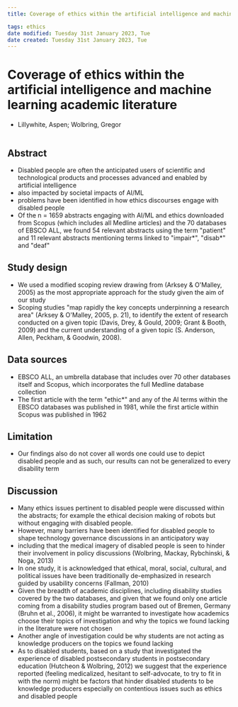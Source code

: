 ```yaml
---
title: Coverage of ethics within the artificial intelligence and machine learning academic literature

tags: ethics 
date modified: Tuesday 31st January 2023, Tue
date created: Tuesday 31st January 2023, Tue
---
```


# Coverage of ethics within the artificial intelligence and machine learning academic literature
- Lillywhite, Aspen; Wolbring, Gregor
```toc
```

## Abstract
- Disabled people are often the anticipated users of scientific and technological products and processes advanced and enabled by artificial intelligence
- also impacted by societal impacts of AI/ML
- problems have been identified in how ethics discourses engage with disabled people
- Of the n = 1659 abstracts engaging with AI/ML and ethics downloaded from Scopus (which includes all Medline articles) and the 70 databases of EBSCO ALL, we found 54 relevant abstracts using the term "patient" and 11 relevant abstracts mentioning terms linked to "impair*", "disab*" and "deaf"

## Study design
- We used a modified scoping review drawing from (Arksey & O'Malley, 2005) as the most appropriate approach for the study given the aim of our study
- Scoping studies "map rapidly the key concepts underpinning a research area" (Arksey & O'Malley, 2005, p. 21), to identify the extent of research conducted on a given topic (Davis, Drey, & Gould, 2009; Grant & Booth, 2009) and the current understanding of a given topic (S. Anderson, Allen, Peckham, & Goodwin, 2008).
  
## Data sources
- EBSCO ALL, an umbrella database that includes over 70 other databases itself and Scopus, which incorporates the full Medline database collection
- The first article with the term "ethic*" and any of the AI terms within the EBSCO databases was published in 1981, while the first article within Scopus was published in 1962
  
## Limitation
- Our findings also do not cover all words one could use to depict disabled people and as such, our results can not be generalized to every disability term
  
## Discussion
- Many ethics issues pertinent to disabled people were discussed within the abstracts; for example the ethical decision making of robots but without engaging with disabled people.
- However, many barriers have been identified for disabled people to shape technology governance discussions in an anticipatory way
- including that the medical imagery of disabled people is seen to hinder their involvement in policy discussions (Wolbring, Mackay, Rybchinski, & Noga, 2013)
- In one study, it is acknowledged that ethical, moral, social, cultural, and political issues have been traditionally de-emphasized in research guided by usability concerns (Fallman, 2010)
- Given the breadth of academic disciplines, including disability studies covered by the two databases, and given that we found only one article coming from a disability studies program based out of Bremen, Germany (Bruhn et al., 2006), it might be warranted to investigate how academics choose their topics of investigation and why the topics we found lacking in the literature were not chosen
- Another angle of investigation could be why students are not acting as knowledge producers on the topics we found lacking
- As to disabled students, based on a study that investigated the experience of disabled postsecondary students in postsecondary education (Hutcheon & Wolbring, 2012) we suggest that the experience reported (feeling medicalized, hesitant to self-advocate, to try to fit in with the norm) might be factors that hinder disabled students to be knowledge producers especially on contentious issues such as ethics and disabled people



